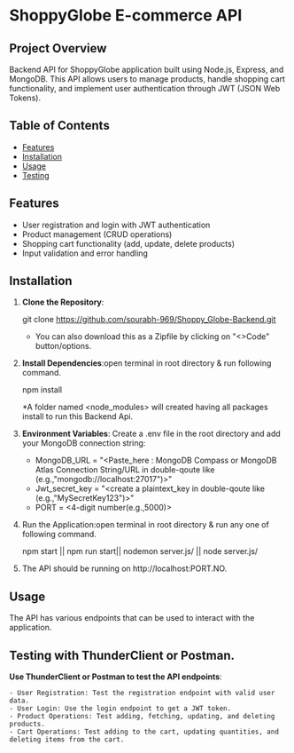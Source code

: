 # ShoppyGlobe E-commerce API

## Project Overview

Backend API for ShoppyGlobe application built using Node.js, Express, and MongoDB. This API allows users to manage products, handle shopping cart functionality, and implement user authentication through JWT (JSON Web Tokens).

## Table of Contents

- [Features](#features)
- [Installation](#installation)
- [Usage](#usage)
- [Testing](#testing-with-thunderclient)

## Features

- User registration and login with JWT authentication
- Product management (CRUD operations)
- Shopping cart functionality (add, update, delete products)
- Input validation and error handling

## Installation

1. **Clone the Repository**:

   git clone https://github.com/sourabh-969/Shoppy_Globe-Backend.git

   * You can also download this as a Zipfile by clicking on "<>Code" button/options. 

2. **Install Dependencies**:open terminal in root directory & run following command.

    npm install

    *A  folder named <node_modules> will created having all packages install to run this Backend Api.

3. **Environment Variables**: Create a .env file in the root directory and add your MongoDB connection string:

    - MongoDB_URL = "<Paste_here : MongoDB Compass or MongoDB Atlas Connection String/URL in double-qoute  like (e.g.,"mongodb://localhost:27017")>"
    - Jwt_secret_key = "<create a plaintext_key in double-qoute like (e.g.,"MySecretKey123")>"
    - PORT = <4-digit number(e.g.,5000)>

4. Run the Application:open terminal in root directory & run any one of following command.

    npm start || npm run start|| nodemon server.js/ || node server.js/

5. The API should be running on http://localhost:PORT.NO.

## Usage

The API has various endpoints that can be used to interact with the application.

## Testing with ThunderClient or Postman.

 **Use ThunderClient or Postman to test the API endpoints**:

    - User Registration: Test the registration endpoint with valid user data.
    - User Login: Use the login endpoint to get a JWT token.
    - Product Operations: Test adding, fetching, updating, and deleting products.
    - Cart Operations: Test adding to the cart, updating quantities, and deleting items from the cart.